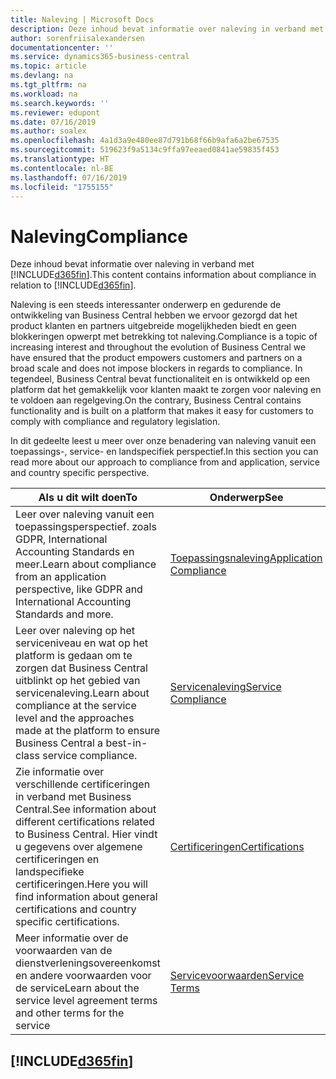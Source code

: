 ```yaml
---
title: Naleving | Microsoft Docs
description: Deze inhoud bevat informatie over naleving in verband met Business Central.
author: sorenfriisalexandersen
documentationcenter: ''
ms.service: dynamics365-business-central
ms.topic: article
ms.devlang: na
ms.tgt_pltfrm: na
ms.workload: na
ms.search.keywords: ''
ms.reviewer: edupont
ms.date: 07/16/2019
ms.author: soalex
ms.openlocfilehash: 4a1d3a9e480ee87d791b68f66b9afa6a2be67535
ms.sourcegitcommit: 519623f9a5134c9ffa97eeaed0841ae59835f453
ms.translationtype: HT
ms.contentlocale: nl-BE
ms.lasthandoff: 07/16/2019
ms.locfileid: "1755155"
---
```

# <a name="compliance"></a><span data-ttu-id="6ed7f-103">Naleving</span><span class="sxs-lookup"><span data-stu-id="6ed7f-103">Compliance</span></span>
<span data-ttu-id="6ed7f-104">Deze inhoud bevat informatie over naleving in verband met [!INCLUDE[d365fin](../includes/d365fin_md.md)].</span><span class="sxs-lookup"><span data-stu-id="6ed7f-104">This content contains information about compliance in relation to [!INCLUDE[d365fin](../includes/d365fin_md.md)].</span></span>  

<span data-ttu-id="6ed7f-105">Naleving is een steeds interessanter onderwerp en gedurende de ontwikkeling van Business Central hebben we ervoor gezorgd dat het product klanten en partners uitgebreide mogelijkheden biedt en geen blokkeringen opwerpt met betrekking tot naleving.</span><span class="sxs-lookup"><span data-stu-id="6ed7f-105">Compliance is a topic of increasing interest and throughout the evolution of Business Central we have ensured that the product empowers customers and partners on a broad scale and does not impose blockers in regards to compliance.</span></span> <span data-ttu-id="6ed7f-106">In tegendeel, Business Central bevat functionaliteit en is ontwikkeld op een platform dat het gemakkelijk voor klanten maakt te zorgen voor naleving en te voldoen aan regelgeving.</span><span class="sxs-lookup"><span data-stu-id="6ed7f-106">On the contrary, Business Central contains functionality and is built on a platform that makes it easy for customers to comply with compliance and regulatory legislation.</span></span>

<span data-ttu-id="6ed7f-107">In dit gedeelte leest u meer over onze benadering van naleving vanuit een toepassings-, service- en landspecifiek perspectief.</span><span class="sxs-lookup"><span data-stu-id="6ed7f-107">In this section you can read more about our approach to compliance from and application, service and country specific perspective.</span></span>

|<span data-ttu-id="6ed7f-108">**Als u dit wilt doen**</span><span class="sxs-lookup"><span data-stu-id="6ed7f-108">**To**</span></span>|<span data-ttu-id="6ed7f-109">**Onderwerp**</span><span class="sxs-lookup"><span data-stu-id="6ed7f-109">**See**</span></span>|  
|------------|-------------|  
|<span data-ttu-id="6ed7f-110">Leer over naleving vanuit een toepassingsperspectief. zoals GDPR, International Accounting Standards en meer.</span><span class="sxs-lookup"><span data-stu-id="6ed7f-110">Learn about compliance from an application perspective, like GDPR and International Accounting Standards and more.</span></span>|[<span data-ttu-id="6ed7f-111">Toepassingsnaleving</span><span class="sxs-lookup"><span data-stu-id="6ed7f-111">Application Compliance</span></span>](compliance-application-compliance.md)|  
|<span data-ttu-id="6ed7f-112">Leer over naleving op het serviceniveau en wat op het platform is gedaan om te zorgen dat Business Central uitblinkt op het gebied van servicenaleving.</span><span class="sxs-lookup"><span data-stu-id="6ed7f-112">Learn about compliance at the service level and the approaches made at the platform to ensure Business Central a best-in-class service compliance.</span></span>|[<span data-ttu-id="6ed7f-113">Servicenaleving</span><span class="sxs-lookup"><span data-stu-id="6ed7f-113">Service Compliance</span></span>](compliance-service-compliance.md)|  
|<span data-ttu-id="6ed7f-114">Zie informatie over verschillende certificeringen in verband met Business Central.</span><span class="sxs-lookup"><span data-stu-id="6ed7f-114">See information about different certifications related to Business Central.</span></span> <span data-ttu-id="6ed7f-115">Hier vindt u gegevens over algemene certificeringen en landspecifieke certificeringen.</span><span class="sxs-lookup"><span data-stu-id="6ed7f-115">Here you will find information about general certifications and country specific certifications.</span></span>|[<span data-ttu-id="6ed7f-116">Certificeringen</span><span class="sxs-lookup"><span data-stu-id="6ed7f-116">Certifications</span></span>](compliance-certifications.md)|  
|<span data-ttu-id="6ed7f-117">Meer informatie over de voorwaarden van de dienstverleningsovereenkomst en andere voorwaarden voor de service</span><span class="sxs-lookup"><span data-stu-id="6ed7f-117">Learn about the service level agreement terms and other terms for the service</span></span>|[<span data-ttu-id="6ed7f-118">Servicevoorwaarden</span><span class="sxs-lookup"><span data-stu-id="6ed7f-118">Service Terms</span></span>](compliance-service-compliance.md#service-terms)|  

## [!INCLUDE[d365fin](../includes/free_trial_md.md)]  
